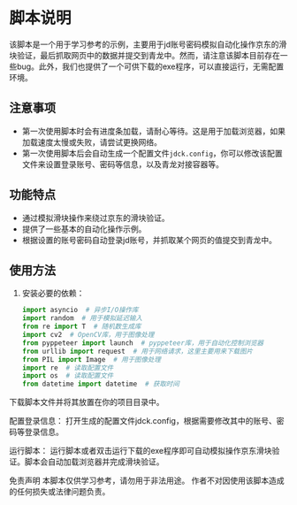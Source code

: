 # 脚本说明

该脚本是一个用于学习参考的示例，主要用于jd账号密码模拟自动化操作京东的滑块验证，最后抓取网页中的数据并提交到青龙中。然而，请注意该脚本目前存在一些bug。此外，我们也提供了一个可供下载的exe程序，可以直接运行，无需配置环境。

## 注意事项

- 第一次使用脚本时会有进度条加载，请耐心等待。这是用于加载浏览器，如果加载速度太慢或失败，请尝试更换网络。
- 第一次使用脚本后会自动生成一个配置文件`jdck.config`，你可以修改该配置文件来设置登录账号、密码等信息，以及青龙对接容器等。

## 功能特点

- 通过模拟滑块操作来绕过京东的滑块验证。
- 提供了一些基本的自动化操作示例。
- 根据设置的账号密码自动登录jd账号，并抓取某个网页的值提交到青龙中。

## 使用方法

1. 安装必要的依赖：
   ```python
   import asyncio  # 异步I/O操作库
   import random  # 用于模拟延迟输入
   from re import T  # 随机数生成库
   import cv2  # OpenCV库，用于图像处理
   from pyppeteer import launch  # pyppeteer库，用于自动化控制浏览器
   from urllib import request  # 用于网络请求，这里主要用来下载图片
   from PIL import Image  # 用于图像处理
   import re  # 读取配置文件
   import os  # 读取配置文件
   from datetime import datetime  # 获取时间
下载脚本文件并将其放置在你的项目目录中。

配置登录信息：
打开生成的配置文件jdck.config，根据需要修改其中的账号、密码等登录信息。

运行脚本：
运行脚本或者双击运行下载的exe程序即可自动模拟操作京东滑块验证。脚本会自动加载浏览器并完成滑块验证。

免责声明
本脚本仅供学习参考，请勿用于非法用途。
作者不对因使用该脚本造成的任何损失或法律问题负责。
